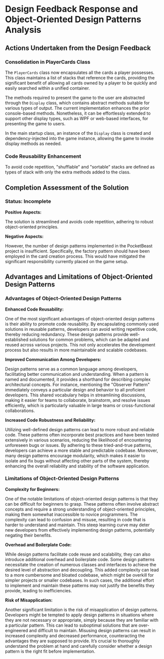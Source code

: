 # Design Feedback Response and Object-Oriented Design Patterns Analysis

## Actions Undertaken from the Design Feedback




### Consolidation in PlayerCards Class



The `PlayerCards` class now encapsulates all the cards a player possesses. This class maintains a list of stacks that reference the cards, providing the significant benefit of allowing all cards owned by a player to be quickly and easily searched within a unified container.



The methods required to present the game to the user are abstracted through the `Display` class, which contains abstract methods suitable for various types of output. The current implementation enhances the prior console-based methods. Nonetheless, it can be effortlessly extended to support other display types, such as WPF or web-based interfaces, for presenting the game to users.



In the main startup class, an instance of the `Display` class is created and dependency-injected into the game instance, allowing the game to invoke display methods as needed.



### Code Reusability Enhancement



To avoid code repetition, "shufflable" and "sortable" stacks are defined as types of stack with only the extra methods added to the class.



## Completion Assessment of the Solution



### Status: Incomplete



**Positive Aspects:**

The solution is streamlined and avoids code repetition, adhering to robust object-oriented principles.



**Negative Aspects:**

However, the number of design patterns implemented in the PocketBeast project is insufficient. Specifically, the factory pattern should have been employed in the card creation process. This would have mitigated the significant responsibility currently placed on the game setup.



## Advantages and Limitations of Object-Oriented Design Patterns



### Advantages of Object-Oriented Design Patterns



**Enhanced Code Reusability:**

One of the most significant advantages of object-oriented design patterns is their ability to promote code reusability. By encapsulating commonly used solutions in reusable patterns, developers can avoid writing repetitive code, thereby reducing redundancy. These design patterns provide well-established solutions for common problems, which can be adapted and reused across various projects. This not only accelerates the development process but also results in more maintainable and scalable codebases.



**Improved Communication Among Developers:**

Design patterns serve as a common language among developers, facilitating better communication and understanding. When a pattern is named and documented, it provides a shorthand for describing complex architectural concepts. For instance, mentioning the "Observer Pattern" immediately conveys a particular design and behavior to all proficient developers. This shared vocabulary helps in streamlining discussions, making it easier for teams to collaborate, brainstorm, and resolve issues efficiently, which is particularly valuable in large teams or cross-functional collaborations.



**Increased Code Robustness and Reliability:**

Utilizing well-defined design patterns can lead to more robust and reliable code. These patterns often incorporate best practices and have been tested extensively in various scenarios, reducing the likelihood of encountering unforeseen bugs or issues. By adhering to these tried-and-true patterns, developers can achieve a more stable and predictable codebase. Moreover, many design patterns encourage modularity, which makes it easier to isolate and fix bugs without affecting other parts of the system, thereby enhancing the overall reliability and stability of the software application.



### Limitations of Object-Oriented Design Patterns



**Complexity for Beginners:**

One of the notable limitations of object-oriented design patterns is that they can be difficult for beginners to grasp. These patterns often involve abstract concepts and require a strong understanding of object-oriented principles, making them somewhat inaccessible to novice programmers. The complexity can lead to confusion and misuse, resulting in code that is harder to understand and maintain. This steep learning curve may deter new developers from effectively implementing design patterns, potentially negating their benefits.



**Overhead and Boilerplate Code:**

While design patterns facilitate code reuse and scalability, they can also introduce additional overhead and boilerplate code. Some design patterns necessitate the creation of numerous classes and interfaces to achieve the desired level of abstraction and decoupling. This added complexity can lead to a more cumbersome and bloated codebase, which might be overkill for simpler projects or smaller codebases. In such cases, the additional effort to implement and maintain these patterns may not justify the benefits they provide, leading to inefficiencies.



**Risk of Misapplication:**

Another significant limitation is the risk of misapplication of design patterns. Developers might be tempted to apply design patterns in situations where they are not necessary or appropriate, simply because they are familiar with a particular pattern. This can lead to suboptimal solutions that are over-engineered and difficult to maintain. Misusing design patterns can result in increased complexity and decreased performance, counteracting the advantages they are supposed to provide. It’s crucial to thoroughly understand the problem at hand and carefully consider whether a design pattern is the right fit before implementation.